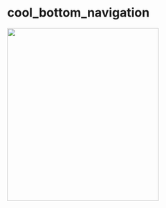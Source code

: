 # cool_bottom_navigation

<img width = "350" height = "400" src = "https://user-images.githubusercontent.com/57729176/151540512-1d4baddc-f5a7-43bf-b89b-6da3cee94386.png" />
